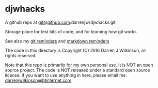 # djwhacks

A github repo at git@github.com:darrenjw/djwhacks.git

Storage place for test bits of code, and for learning how git works

See also my [git reminders](git-reminders.txt) and [markdown reminders](Markdown.md) 

The code in this directory is Copyright (C) 2016 Darren J Wilkinson, all rights reserved.

Note that this repo is primarily for my own personal use. It is NOT an open source project. The code is NOT released under a standard open source license. If you want to use anything in here, please email me: darrenjwilkinson@btinternet.com




